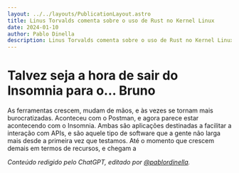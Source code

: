 ```yaml
---
layout: ../../layouts/PublicationLayout.astro
title: Linus Torvalds comenta sobre o uso de Rust no Kernel Linux
date: 2024-01-10
author: Pablo Dinella
description: Linus Torvalds comenta sobre o uso de Rust no Kernel Linux e seu papel no desenvolvimento.
--- 
```


# Talvez seja a hora de sair do Insomnia para o... Bruno

As ferramentas crescem, mudam de mãos, e às vezes se tornam mais burocratizadas. Aconteceu com o Postman, e agora parece estar acontecendo com o Insomnia. Ambas são aplicações destinadas a facilitar a interação com APIs, e são aquele tipo de software que a gente não larga mais desde a primeira vez que testamos. Até o momento que crescem demais em termos de recursos, e chegam a

_Conteúdo redigido pelo ChatGPT, editado por [@pablordinella](https://twitter.com/pablordinella)._
<!--stackedit_data:
eyJoaXN0b3J5IjpbODgzNzQwNl19
-->
